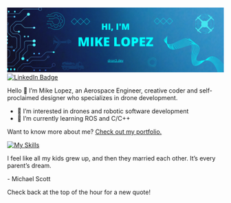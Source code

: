 [![Mike's GitHub Banner](./equipment/MikeLopezBanner.png)](https://dron3.dev)
[![LinkedIn Badge](https://img.shields.io/badge/LinkedIn-Profile-informational?style=flat&logo=linkedin&logoColor=white&color=0D76A8)](https://www.linkedin.com/in/mike-lopez/)

Hello 👋
I’m Mike Lopez, an Aerospace Engineer, creative coder and self-proclaimed designer who specializes in drone development. 
- 👀 I’m interested in drones and robotic software development
- 🌱 I’m currently learning ROS and C/C++

Want to know more about me? [Check out my portfolio.](https://dron3.dev/)


<!-- BLOG-POST-LIST:START -->

<!-- BLOG-POST-LIST:END --> 

<!-- SKILLS-LIST:START -->

[![My Skills](https://skillicons.dev/icons?i=atom,arduino,autocad,cpp,cmake,github,html,linux,matlab,octave,pr,py,raspberrypi,react,ros,visualstudio)](https://skillicons.dev)

<!-- SKILLS-LIST:END --> 

<p>I feel like all my kids grew up, and then they married each other. It’s every parent’s dream.</p>

<p>- Michael Scott</p>

Check back at the top of the hour for a new quote!